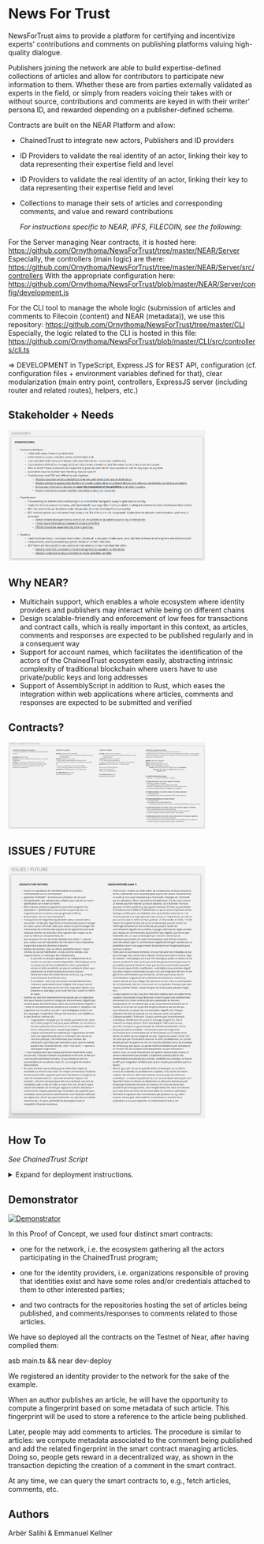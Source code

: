 
# News For Trust


NewsForTrust aims to provide a platform for certifying and incentivize experts' contributions and comments on publishing platforms valuing high-quality dialogue.

Publishers joining the network are able to build expertise-defined collections of articles and allow for contributors to participate new information to them.
Whether these are from parties externally validated as experts in the field, or simply from readers voicing their takes with or without source, contributions and comments are keyed in with their writer' persona ID, and rewarded depending on a publisher-defined scheme.


Contracts are built on the NEAR Platform and allow:
- ChainedTrust to integrate new actors, Publishers and ID providers
- ID Providers to validate the real identity of an actor, linking their key to data representing their expertise field and level
- ID Providers to validate the real identity of an actor, linking their key to data representing their expertise field and level
- Collections to manage their sets of articles and corresponding comments, and value and reward contributions

  *For instructions specific to NEAR, IPFS, FILECOIN, see the following*:
  
For the Server managing Near contracts, it is hosted here: https://github.com/Ornythoma/NewsForTrust/tree/master/NEAR/Server
Especially, the controllers (main logic) are there: https://github.com/Ornythoma/NewsForTrust/tree/master/NEAR/Server/src/controllers
With the appropriate configuration here: https://github.com/Ornythoma/NewsForTrust/blob/master/NEAR/Server/config/development.js

For the CLI tool to manage the whole logic (submission of articles and comments to Filecoin (content) and NEAR (metadata)), we use this repository: https://github.com/Ornythoma/NewsForTrust/tree/master/CLI
Especially, the logic related to the CLI is hosted in this file: https://github.com/Ornythoma/NewsForTrust/blob/master/CLI/src/controllers/cli.ts

=> DEVELOPMENT in TypeScript, Express.JS for REST API, configuration (cf. configuration files + environment variables defined for that), clear modularization (main entry point, controllers, ExpressJS server (including router and related routes), helpers, etc.)


## Stakeholder + Needs

[<img alt="alt_text" width="400px" src="img/stakeholders.png" />](https://miro.com/app/board/o9J_lmoK-P0=/?moveToWidget=3074457366713903718&cot=14)

  

## Why NEAR?

- Multichain support, which enables a whole ecosystem where identity providers and publishers may interact while being on different chains
- Design scalable-friendly and enforcement of low fees for transactions and contract calls, which is really important in this context, as articles, comments and responses are expected to be published regularly and in a consequent way
- Support for account names, which facilitates the identification of the actors of the ChainedTrust ecosystem easily, abstracting intrinsic complexity of traditional blockchain where users have to use private/public keys and long addresses
- Support of AssemblyScript in addition to Rust, which eases the integration within web applications where articles, comments and responses are expected to be submitted and verified

  

## Contracts?

[<img alt="alt_text" width="400px" src="img/contracts.png" />](https://miro.com/app/board/o9J_lmoK-P0=/?moveToWidget=3074457366715072995&cot=14)

  

## ISSUES / FUTURE

[<img alt="alt_text" width="400px" src="img/issuesfuture.png" />](https://miro.com/app/board/o9J_lmoK-P0=/?moveToWidget=3074457366714984311&cot=14)

  

## How To

  

_See ChainedTrust Script_

  

<details>

<summary>Expand for deployment instructions.</summary>

```

>>> Identity providers

** Deployment of Identity provider contract:

> clear && asb main.ts && near dev-deploy

Contract: dev-1635671797023-51491238395366

  

>>> Network

** Deployment of Network contract:

> clear && asb main.ts && near dev-deploy

Contract: dev-1635656116581-61306509694513

** Initialization of the contract:

> near call dev-1635656116581-61306509694513 Initialize '' --account-id sbhack2021.testnet

** Registration of the created Identity provider

> near call dev-1635656116581-61306509694513 AddProvider '{ "identifier": "Organisation suisse des journalistes", "contract": "dev-1635671797023-51491238395366" }' --account-id sbhack2021.testnet

  
  

>>> Publishers

(Facultative, ignored here)

** Deployment of Publisher contract:

> clear && asb main.ts && near dev-deploy

Contract: N/A

  
  

>>> Repositories

** Deployment of Repository contract:

> clear && asb main.ts && near dev-deploy

Contract: dev-1635670770533-92997932914997

** Initialization of the contract (reference to the global network):

> near call dev-1635670770533-92997932914997 Initialize '{ "network": "dev-1635656116581-61306509694513" }' --account-id sbhack2021.testnet

** Registration of a recognized author who may submit new articles:

> near call dev-1635670770533-92997932914997 AddAuthor '{ "author": "sbhack2021.testnet" }' --account-id sbhack2021.testnet

** Computation of the fingerprint of the article:

> sha256sum /home/vm/article.json

cb6814c74372a8a548e2f0de6ba2114bfe7fdd2a39488a5639c97afac1aca1c7

** Registration of a new article as an authorized author:

> near call dev-1635670770533-92997932914997 AddArticle '{ "identifier": "article", "initial_version": "version1", "signature": "cb6814c74372a8a548e2f0de6ba2114bfe7fdd2a39488a5639c97afac1aca1c7", "provider": "Organisation suisse des journalistes" }' --account-id sbhack2021.testnet

** Retrieval of the article:

> near call dev-1635670770533-92997932914997 GetArticle '{ "identifier": "article" }' --account-id sbhack2021.testnet

{

identifier: 'article',

author: {

provider: 'Organisation suisse des journalistes',

identifier: 'sbhack2021.testnet'

},

versions: [

{

identifier: 'article',

version: 'version1',

signature: 'cb6814c74372a8a548e2f0de6ba2114bfe7fdd2a39488a5639c97afac1aca1c7',

date: '1635673308662849641'

}

],

comments: { _elementPrefix: 'c::' },

metadata: { _elementPrefix: 'ma::' }

}

** Registration of a new account for the commentor:

> (done online)

** Computation of the fingerprint of the comment:

> sha256sum /home/vm/comment.json

9080bb4d9cee8cd4735e4e9abc2c2c5cf4eef353563e9e5e3b477480c785e883

** Registration of a new comment:

> near call dev-1635670770533-92997932914997 AddComment '{ "article_identifier": "article", "version_identifier": "version1", "comment_identifier": "some-comment", "signature": "9080bb4d9cee8cd4735e4e9abc2c2c5cf4eef353563e9e5e3b477480c785e883", "provider": "Organisation suisse des journalistes", "type": 1 }' --account-id ridier-daoult.testnet

** Fetch created comment:

> near call dev-1635670770533-92997932914997 GetComment '{ "article_identifier": "article", "version_identifier": "version1", "comment_identifier": "some-comment" }' --account-id ridier-daoult.testnet

{

identifier: 'some-comment',

article_version: 'version1',

author: {

provider: 'Organisation suisse des journalistes',

identifier: 'ridier-daoult.testnet'

},

signature: '9080bb4d9cee8cd4735e4e9abc2c2c5cf4eef353563e9e5e3b477480c785e883',

type: 1,

date: '1635674194423568050',

responses: { _elementPrefix: 'r::' },

metadata: { _elementPrefix: 'mc::' }

}

```

  

</details>

  
  

## Demonstrator

  

[![Demonstrator](https://img.youtube.com/vi/80vKk5BWQ3k/0.jpg)](https://www.youtube.com/watch?v=80vKk5BWQ3k)

  

In this Proof of Concept, we used four distinct smart contracts:

- one for the network, i.e. the ecosystem gathering all the actors participating in the ChainedTrust program;

- one for the identity providers, i.e. organizations responsible of proving that identities exist and have some roles and/or credentials attached to them to other interested parties;

- and two contracts for the repositories hosting the set of articles being published, and comments/responses to comments related to those articles.

  

We have so deployed all the contracts on the Testnet of Near, after having compiled them:

asb main.ts && near dev-deploy

  

We registered an identity provider to the network for the sake of the example.

  

When an author publishes an article, he will have the opportunity to compute a fingerprint based on some metadata of such article. This fingerprint will be used to store a reference to the article being published.

  

Later, people may add comments to articles. The procedure is similar to articles: we compute metadata associated to the comment being published and add the related fingerprint in the smart contract managing articles. Doing so, people gets reward in a decentralized way, as shown in the transaction depicting the creation of a comment in the smart contract.

  

At any time, we can query the smart contracts to, e.g., fetch articles, comments, etc.

  

## Authors

Arbër Salihi & Emmanuel Kellner
